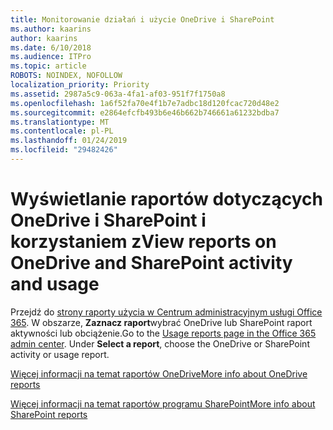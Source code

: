 ```yaml
---
title: Monitorowanie działań i użycie OneDrive i SharePoint
ms.author: kaarins
author: kaarins
ms.date: 6/10/2018
ms.audience: ITPro
ms.topic: article
ROBOTS: NOINDEX, NOFOLLOW
localization_priority: Priority
ms.assetid: 2987a5c9-063a-4fa1-af03-951f7f1750a8
ms.openlocfilehash: 1a6f52fa70e4f1b7e7adbc18d120fcac720d48e2
ms.sourcegitcommit: e2864efcfb493b6e46b662b746661a61232bdba7
ms.translationtype: MT
ms.contentlocale: pl-PL
ms.lasthandoff: 01/24/2019
ms.locfileid: "29482426"
---
```

# <a name="view-reports-on-onedrive-and-sharepoint-activity-and-usage"></a><span data-ttu-id="3c71d-102">Wyświetlanie raportów dotyczących OneDrive i SharePoint i korzystaniem z</span><span class="sxs-lookup"><span data-stu-id="3c71d-102">View reports on OneDrive and SharePoint activity and usage</span></span>

<span data-ttu-id="3c71d-p101">Przejdź do [strony raporty użycia w Centrum administracyjnym usługi Office 365](https://admin.microsoft.com/AdminPortal/Home). W obszarze, **Zaznacz raport**wybrać OneDrive lub SharePoint raport aktywności lub obciążenie.</span><span class="sxs-lookup"><span data-stu-id="3c71d-p101">Go to the [Usage reports page in the Office 365 admin center](https://admin.microsoft.com/AdminPortal/Home). Under **Select a report**, choose the OneDrive or SharePoint activity or usage report.</span></span> 
  
[<span data-ttu-id="3c71d-105">Więcej informacji na temat raportów OneDrive</span><span class="sxs-lookup"><span data-stu-id="3c71d-105">More info about OneDrive reports</span></span>](https://go.microsoft.com/fwlink/?linkid=875239)
  
[<span data-ttu-id="3c71d-106">Więcej informacji na temat raportów programu SharePoint</span><span class="sxs-lookup"><span data-stu-id="3c71d-106">More info about SharePoint reports</span></span>](https://go.microsoft.com/fwlink/?linkid=875240)
  

